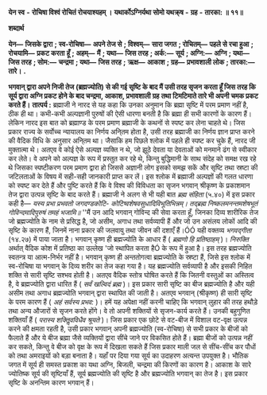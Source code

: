  **येन स्व** **-** **रोचिषा विश्वं रोचितं रोचयाश्यहम् ।** **यथार्कोऽग्निर्यथा सोमो यथक्र्ष** **-** **ग्रह** **-** **तारका: ॥ ११॥** 

**शब्दार्थ** 

**येन—** **जिसके द्वारा** **; स्व-रोचिषा—** **अपने तेज से** **; विश्वम्—** **सारा जगत** **; रोचितम्—** **पहले से रचा हुआ** **; रोचयामि—** **प्रकट करता** **हूँ** **; अहम्—** **मैं** **; यथा—** **जिस तरह** **; अर्क:—** **सूर्य** **; अग्नि:—** **अग्नि** **; यथा—** **जिस तरह** **; सोम:—** **चन्द्रमा** **; यथा—** **जिस तरह** **;** **ऋक्ष—** **आकाश** **; ग्रह—** **प्रभावशाली लोक** **; तारका:—** **तारे।** **.** 

**भगवान् द्वारा अपने निजी तेज (ब्रह्मज्योति) से की गई सृष्टि के बाद मैं उसी तरह सृजन** **करता हूँ जिस तरह कि सूर्य द्वारा अग्नि प्रकट होने के बाद चन्द्रमा, आकाश, प्रभावशाली ग्रह** **तथा टिमटिमाते तारे भी अपनी चमक प्रकट करते हैं।** **तात्पर्य :** ब्रह्माजी ने नारद से यह कहा कि उनका अनुमान कि ब्रह्मा सृष्टि में परम प्रमाण नहीं है, ठीक ही था। कभी-कभी अल्पज्ञानी पुरुषों की ऐसी धारणा बनती है कि ब्रह्मा ही सभी कारणों के कारण हैं। लेकिन नारद इस बात को ब्रह्माण्ड के परम प्रमाण ब्रह्माजी के कथनों से स्पष्ट कर लेना चाहते थे। जिस प्रकार राज्य के सर्वोच्च न्यायालय का निर्णय अनि्तम होता है, उसी तरह ब्रह्माजी का निर्णय ज्ञान प्राप्त करने की वैदिक विधि के अनुसार अनि्तम था। जैसाकि हम पिछले श्लोक में पहले ही स्पष्ट कर चुके हैं, नारद जी मुक्तात्मा थे। अतएव वे कोई ऐसे अल्पज्ञ व्यक्ति न थे, जो झूठे देवता या देवताओं को मनमाने ढंग से स्वीकार कर लेते। वे अपने को अल्पज्ञ के रूप में प्रस्तुत कर रहे थे, किन्तु बुद्धिमानी के साथ संदेह को समक्ष रख रहे थे जिसका स्पष्टीकरण परम प्रमाण द्वारा हो जिससे अज्ञानी लोग इसको समझ सकें और सृष्टि तथा स्रष्टा की जटिलताओं के विषय में सही-सही जानकारी प्राप्त कर लें। इस श्लोक में ब्रह्माजी अल्पज्ञों की गलत धारणा को स्पष्ट कर देते हैं और पुष्टि करते हैं कि वे विश्व की विविधता का सृजन भगवान् श्रीकृष्ण के प्रकाशमान तेज द्वारा उत्पन्न सृष्टि के बाद करते हैं। ब्रह्माजी ने अलग से भी यही बात *ब्रह्म संहिता* (५.४०) में इस प्रकार कही है— *यस्य प्रभा प्रभवतो जगदण्डकोटि-* *कोटिष्वशेषवसुधादिविभूतिभिन्नम्।* *तद्ब्रह्म निष्कलमनन्तमशेषभूतं* *गोविन्दमादिपुरुषं तमहं भजामि॥* ''मैं उन आदि भगवान् गोविन्द की सेवा करता हूँ, जिनका दिव्य शारीरिक तेज जो ब्रह्मज्योति के नाम से प्रसिद्ध है, जो असीम, अगाध तथा सर्वव्यापी हैं और जो उन असंलय लोकों आदि की सृष्टि के कारण हैं, जिनमें नाना प्रकार की जलवायु तथा जीवन की दशाएँ हैं।ÓÓ यही वक्तव्य *भगवद्गीता* (१४.२७) में पाया जाता है। भगवान् कृष्ण ही ब्रह्मज्योति के आधार हैं ( *ब्रह्मणो हि प्रतिष्ठाहम्* )। *निरुक्ति* अर्थात् वैदिक कोश में प्रतिष्ठा का उल्लेख 'जो स्थापित करता हैÓ के रूप में हुआ है। इस तरह ब्रह्मज्योति स्वतन्त्र या आत्म-निर्भर नहीं है। भगवान् कृष्ण ही अन्ततोगत्वा ब्रह्मज्योति के स्रष्टा हैं, जिसे इस श्लोक में स्व-रोचिषा या भगवान् के दिव्य शरीर का तेज कहा गया है। यह ब्रह्मज्योति सर्वव्यापी है और इसकी निहित शक्ति से सारी सृष्टि सश्भव होती है। अतएव वैदिक स्तोत्र घोषित करते हैं कि जितनी वस्तुओं का अस्तित्व है, वे ब्रह्मज्योति द्वारा धारित हैं ( *सर्वं खल्विदं* *ब्रह्म* )। इस प्रकार सारी सृष्टि का बीज ब्रह्मज्योति है और यही असीम तथा अगाध ब्रह्मज्योति भगवान् द्वारा स्थापित की जाती है। अतएव भगवान् (श्रीकृष्ण) ही सारी सृष्टि के परम कारण हैं ( *अहं सर्वस्य* *प्रभव:* )। हमें यह अपेक्षा नहीं करनी चाहिए कि भगवान् लुहार की तरह हथौड़े तथा अन्य औजारों से सृजन करते होंगे। वे तो अपनी शक्तियों से सृजन-कार्य करते हैं। उनकी बहुगुणित शक्तियाँ हैं ( *परास्य* *शक्तिॢवविधैव श्रूयते* )। जिस प्रकार एक छोटे से वट-बीज में विशाल वट-वृक्ष उत्पन्न करने की क्षमता रहती है, उसी प्रकार भगवान् अपनी ब्रह्मज्योति (स्व-रोचिषा) से सभी प्रकार के बीजों को फैलाते हैं और ये बीज ब्रह्मा जैसे व्यक्तियों द्वारा सींचे जाने पर विकसित होते हैं। ब्रह्मा बीजों को उत्पन्न नहीं कर सकते, किन्तु वे बीज को वृक्ष के रूप में दिखला सकते हैं जिस प्रकार माली जल से सींच-सींच कर पौधों को तथा अमराइयों को बड़ा बनाता है। यहाँ पर दिया गया सूर्य का उदाहरण अत्यन्त उपयुक्त है। भौतिक जगत में सूर्य ही समस्त प्रकाश का यथा अग्नि, बिजली, चन्द्रमा की किरणों का कारण है। आकाश के सारे ज्योतिष्क सूर्य की सृष्टियाँ हैं, सूर्य ब्रह्मज्योति की सृष्टि है और ब्रह्मज्योति भगवान् का तेज है। इस प्रकार सृष्टि के अनन्तिम कारण भगवान् हैं। 